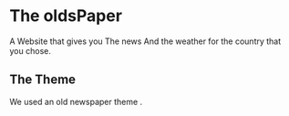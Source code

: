 
# The oldsPaper

A Website that gives you The news And the weather for the country that you chose.

## The Theme 

We used an old newspaper theme .


